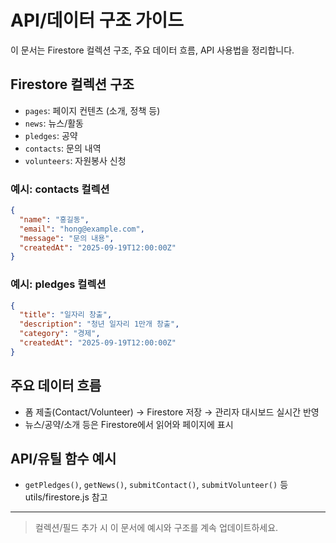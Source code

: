 # API/데이터 구조 가이드

이 문서는 Firestore 컬렉션 구조, 주요 데이터 흐름, API 사용법을 정리합니다.

## Firestore 컬렉션 구조

- `pages`: 페이지 컨텐츠 (소개, 정책 등)
- `news`: 뉴스/활동
- `pledges`: 공약
- `contacts`: 문의 내역
- `volunteers`: 자원봉사 신청

### 예시: contacts 컬렉션
```json
{
  "name": "홍길동",
  "email": "hong@example.com",
  "message": "문의 내용",
  "createdAt": "2025-09-19T12:00:00Z"
}
```

### 예시: pledges 컬렉션
```json
{
  "title": "일자리 창출",
  "description": "청년 일자리 1만개 창출",
  "category": "경제",
  "createdAt": "2025-09-19T12:00:00Z"
}
```

## 주요 데이터 흐름
- 폼 제출(Contact/Volunteer) → Firestore 저장 → 관리자 대시보드 실시간 반영
- 뉴스/공약/소개 등은 Firestore에서 읽어와 페이지에 표시

## API/유틸 함수 예시
- `getPledges()`, `getNews()`, `submitContact()`, `submitVolunteer()` 등 utils/firestore.js 참고

---

> 컬렉션/필드 추가 시 이 문서에 예시와 구조를 계속 업데이트하세요.
